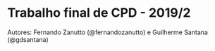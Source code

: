 # Trabalho final de CPD - 2019/2

Autores: Fernando Zanutto (@fernandozanutto) e Guilherme Santana (@gdsantana)
